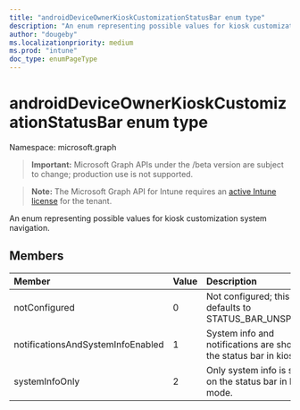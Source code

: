 ```yaml
---
title: "androidDeviceOwnerKioskCustomizationStatusBar enum type"
description: "An enum representing possible values for kiosk customization system navigation."
author: "dougeby"
ms.localizationpriority: medium
ms.prod: "intune"
doc_type: enumPageType
---
```


# androidDeviceOwnerKioskCustomizationStatusBar enum type

Namespace: microsoft.graph

> **Important:** Microsoft Graph APIs under the /beta version are subject to change; production use is not supported.

> **Note:** The Microsoft Graph API for Intune requires an [active Intune license](https://go.microsoft.com/fwlink/?linkid=839381) for the tenant.

An enum representing possible values for kiosk customization system navigation.

## Members
|Member|Value|Description|
|:---|:---|:---|
|notConfigured|0|Not configured; this value defaults to STATUS_BAR_UNSPECIFIED.|
|notificationsAndSystemInfoEnabled|1|System info and notifications are shown on the status bar in kiosk mode.|
|systemInfoOnly|2|Only system info is shown on the status bar in kiosk mode.|



